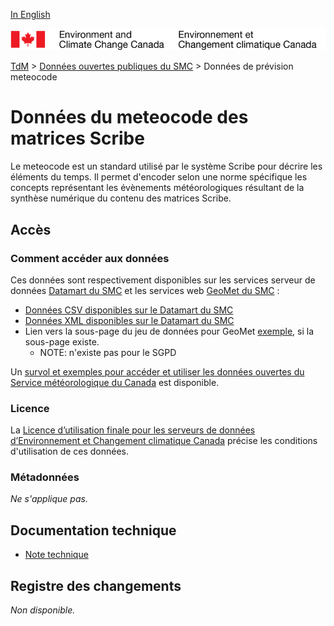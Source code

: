 [In English](readme_meteocode_en.md)

![ECCC logo](../../img_eccc-logo.png)

[TdM](../../readme_fr.md) > [Données ouvertes publiques du SMC](../readme_fr.md) > Données de prévision meteocode

# Données du meteocode des matrices Scribe

Le meteocode est un standard utilisé par le système Scribe pour décrire les éléments du temps.
Il permet d'encoder selon une norme spécifique les concepts représentant les évènements météorologiques résultant de la synthèse numérique du contenu des matrices Scribe.

## Accès

### Comment accéder aux données

Ces données sont respectivement disponibles sur les services serveur de données [Datamart du SMC](../../msc-datamart/readme_fr.md) et les services web [GeoMet du SMC](../../msc-geomet/readme_fr.md) :

* [Données CSV disponibles sur le Datamart du SMC](readme_meteocode-datamartcsv_fr.md) 
* [Données XML disponibles sur le Datamart du SMC](readme_meteocode-datamartxml_fr.md) 
* Lien vers la sous-page du jeu de données pour GeoMet [exemple](../../msc-geomet/giops_fr.md), si la sous-page existe. 
	* NOTE: n'existe pas pour le SGPD

Un [survol et exemples pour accéder et utiliser les données ouvertes du Service météorologique du Canada](../../usage-overview/readme_fr.md) est disponible.

### Licence

La [Licence d’utilisation finale pour les serveurs de données d’Environnement et Changement climatique Canada](../../licence/readme_fr.md) précise les conditions d'utilisation de ces données.

### Métadonnées

_Ne s'applique pas._

## Documentation technique

* [Note technique](https://wiki.cmc.ec.gc.ca/images/e/ec/Meteocode38.doc)

## Registre des changements 

_Non disponible._